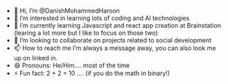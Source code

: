- 👋 Hi, I’m @DanishMohammedHaroon
- 👀 I’m interested in learning lots of coding and AI technologies
- 🌱 I’m currently learning Javascript and react app creation at Brainstation (learing a lot more but I like to focus on those two)
- 💞️ I’m looking to collaborate on projects related to social development 
- 📫 How to reach me I’m always a message away, you can also look me up on linked in.
- 😄 Pronouns: He/Him.... most of the time
- ⚡ Fun fact: 2 + 2 = 10 .... (if you do the math in binary!)

<!---
DanishMohammedHaroon/DanishMohammedHaroon is a ✨ special ✨ repository because its `README.md` (this file) appears on your GitHub profile.
You can click the Preview link to take a look at your changes.
--->
